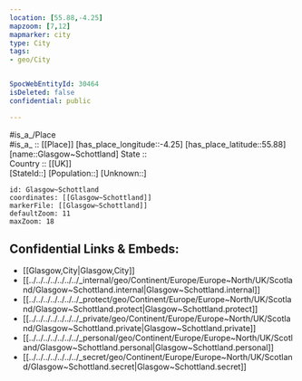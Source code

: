 ```yaml
---
location: [55.88,-4.25] 
mapzoom: [7,12] 
mapmarker: city 
type: City
tags:
- geo/City


SpocWebEntityId: 30464
isDeleted: false
confidential: public

---
```

#is_a_/Place  
#is_a_ :: [[Place]] 
[has_place_longitude::-4.25] 
[has_place_latitude::55.88] 
[name::Glasgow~Schottland] 
State ::  
Country :: [[UK]]  
[StateId::] 
[Population::] 
[Unknown::] 


```leaflet
id: Glasgow~Schottland
coordinates: [[Glasgow~Schottland]] 
markerFile: [[Glasgow~Schottland]] 
defaultZoom: 11 
maxZoom: 18
```


## Confidential Links & Embeds: 
- [[Glasgow,City|Glasgow,City]] 
- [[../../../../../../../_internal/geo/Continent/Europe/Europe~North/UK/Scotland/Glasgow~Schottland.internal|Glasgow~Schottland.internal]] 
- [[../../../../../../../_protect/geo/Continent/Europe/Europe~North/UK/Scotland/Glasgow~Schottland.protect|Glasgow~Schottland.protect]] 
- [[../../../../../../../_private/geo/Continent/Europe/Europe~North/UK/Scotland/Glasgow~Schottland.private|Glasgow~Schottland.private]] 
- [[../../../../../../../_personal/geo/Continent/Europe/Europe~North/UK/Scotland/Glasgow~Schottland.personal|Glasgow~Schottland.personal]] 
- [[../../../../../../../_secret/geo/Continent/Europe/Europe~North/UK/Scotland/Glasgow~Schottland.secret|Glasgow~Schottland.secret]] 
